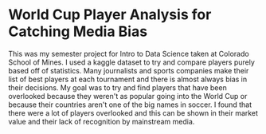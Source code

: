 # World Cup Player Analysis for Catching Media Bias

This was my semester project for Intro to Data Science taken at Colorado School of Mines. I used a kaggle dataset to try and compare players purely based off of statistics. Many journalists and sports companies make their list of best players at each tournament and there is almost always bias in their decisions. My goal was to try and find players that have been overlooked because they weren't as popular going into the World Cup or because their countries aren't one of the big names in soccer. I found that there were a lot of players overlooked and this can be shown in their market value and their lack of recognition by mainstream media. 
